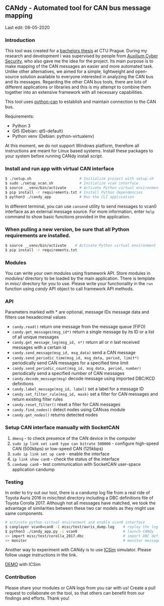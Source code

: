 ## CANdy - Automated tool for CAN bus message mapping
Last edit: 08-05-2020

### Introduction
This tool was created for a [bachelors thesis](https://dspace.cvut.cz/bitstream/handle/10467/88148/F8-BP-2020-Do-Duc%20Huy-thesis.pdf) at CTU Prague. During my research and development I was supervised by people from [Auxilium Cyber Security](https://www.auxiliumcybersec.com), who also gave me the idea for the project. Its main purpose is to make mapping of the CAN messages an easier and more automated task. Unlike other alternatives, we aimed for a simple, lightweight and open-source solution available to everyone interested in analyzing the CAN bus and its messages. Regarding the other CAN bus tools, there are lots of different applications or libraries and this is my attempt to combine them together into an extensive framework with all necessary capabilities.

This tool uses [python-can](https://github.com/hardbyte/python-can) to establish and maintain connection to the CAN bus.

Requirements:
  - Python 3
  - Qt5 (Debian: qt5-default) 
  - Python venv (Debian: python-virtualenv)
  
At this moment, we do not support Windows platform, therefore all instructions are meant for Linux based systems. Install these packages to your system before running CANdy install script.

### Install and run app with virtual CAN interface
```sh
$ ./setup.sh                      # Initialize project with setup.sh
$ sudo ./setup_vcan.sh            # Initialize vcan interface
$ source __venv/bin/activate      # Activate Python virtual environment
$ pip install -r requirements.txt # Install Python dependencies
$ python3 ./candy_app             # Run the CLI application
```
In different terminal, you can use `cansend` utility to send messages to vcan0 interface as an external message source. For more information, enter `help` command to show basic functions provided in the application. 

### When pulling a new version, be sure that all Python requirements are installed.
```sh
$ source __venv/bin/activate    # Activate Python virtual environment
$ pip install -r requirements.txt
```

### Modules
You can write your own modules using framework API. Store modules in *modules/* directory to be loaded by the main application. There is template in *misc/* directory for you to use. Please write your functionality in the `run` function using *candy* API object to call framework API methods.

### API
Parameters marked with * are optional, message IDs message data and filters use hexadecimal values
- `candy.read()` return one message from the message queue (FIFO)
- `candy.get_messages(msg_id*)` return a single message by its ID or a list of all unique messages 
- `candy.get_message_log(msg_id, n*)` return all or *n* last received messages with a certain id
- `candy.send_message(msg_id, msg_data)` send a CAN message
- `candy.send_periodic_time(msg_id, msg_data, period, limit*)` periodically send CAN messages for a specified time limit
- `candy.send_periodic_count(msg_id, msg_data, period, number)` periodically send a specified number of CAN messages
- `candy.decode_message(msg)` decode message using imported DBC/KCD definitions
- `candy.label_message(msg_id, label)` set a label for a message ID
- `candy.set_filter_rule(msg_id, mask)` set a filter for CAN messages and return existing filter rules
- `candy.reset_filter()` reset a filter for CAN messages
- `candy.find_nodes()` detect nodes using CANvas module
- `candy.get_nodes()` returns detected nodes

### Setup CAN interface manually with SocketCAN
  1. `dmesg` - to check presence of the CAN device in the computer
  2. `sudo ip link set can0 type can bitrate 500000` - configure high-speed CAN (500kbps) or low-speed CAN (125kbps)
  3. `sudo ip link set up can0` - enable the interface
  4. `ip link show can0` - check the status of the interface
  5. `candump can0` - test communication with SocketCAN user-space application candump
  
### Testing
In order to try out our tool, there is a candump log file from a real ride of Toyota Auris 2016 in misc/test directory including a DBC definitions file of Toyota Corolla 2017. Although not all messages have matched, we took the advantage of similarities between these two car models as they might use same components.
```sh
# activate python virtual environment and enable vcan0 interface
$ canplayer vcan0=can0 -I misc/test/auris_dump.log    # replay the log file
$ python3 ./candy_app.py -i vcan0                     # launch CANdy
>> import misc/test/corolla_2017.dbc                  # import DBC definitions
>> monitor                                            # monitor messages on vcan0
```

Another way to experiment with CANdy is to use [ICSim](https://github.com/zombieCraig/ICSim) simulator. Please follow usage instructions in the link.

[DEMO](https://drive.google.com/file/d/1UDNLDrn9iLWXE1vykkcJvWqIhud5XX5X/view?usp=sharing) with ICSim

### Contribution
Please share your modules or CAN logs from you car with us! Create a pull request to collaborate on the tool, so that others can benefit from our findings and efforts. Thank you!
